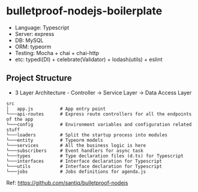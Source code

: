 # bulletproof-nodejs-boilerplate

- Language: Typescript
- Server: express
- DB: MySQL
- ORM: typeorm
- Testing: Mocha + chai + chai-http
- etc: typedi(DI) + celebrate(Validator) + lodash(utils) + eslint

## Project Structure

- 3 Layer Architecture - Controller -> Service Layer -> Data Access Layer

```
src
│   app.js          # App entry point
└───api-routes      # Express route controllers for all the endpoints of the app
└───config          # Environment variables and configuration related stuff
└───loaders         # Split the startup process into modules
└───entity          # Typeorm models
└───services        # All the business logic is here
└───subscribers     # Event handlers for async task
└───types           # Type declaration files (d.ts) for Typescript
└───interfaces      # Interface declaration for Typescript
└───utils           # Interface declaration for Typescript
└───jobs            # Jobs definitions for agenda.js
```

Ref: https://github.com/santiq/bulletproof-nodejs
